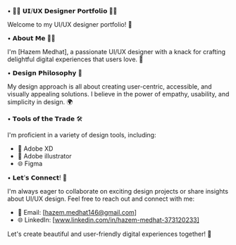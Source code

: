 • 👨‍💻 𝗨𝗜/𝗨𝗫 𝗗𝗲𝘀𝗶𝗴𝗻𝗲𝗿 𝗣𝗼𝗿𝘁𝗳𝗼𝗹𝗶𝗼 👩‍💻

Welcome to my UI/UX designer portfolio! 🚀


• 𝗔𝗯𝗼𝘂𝘁 𝗠𝗲 🙋‍♂️

I'm [Hazem Medhat], a passionate UI/UX designer with a knack for crafting delightful digital experiences that users love. 🌟


• 𝗗𝗲𝘀𝗶𝗴𝗻 𝗣𝗵𝗶𝗹𝗼𝘀𝗼𝗽𝗵𝘆 📖

My design approach is all about creating user-centric, accessible, and visually appealing solutions. I believe in the power of empathy, usability, and simplicity in design. 🌍


• 𝗧𝗼𝗼𝗹𝘀 𝗼𝗳 𝘁𝗵𝗲 𝗧𝗿𝗮𝗱𝗲 🛠️

I'm proficient in a variety of design tools, including:
- 🎨 Adobe XD
- 🎨 Adobe illustrator
- 🌐 Figma


• 𝗟𝗲𝘁'𝘀 𝗖𝗼𝗻𝗻𝗲𝗰𝘁! 🤝

I'm always eager to collaborate on exciting design projects or share insights about UI/UX design. Feel free to reach out and connect with me:
- 📧 Email: [hazem.medhat146@gmail.com]
- 🌐 LinkedIn: [www.linkedin.com/in/hazem-medhat-373120233]


Let's create beautiful and user-friendly digital experiences together! 🌟
